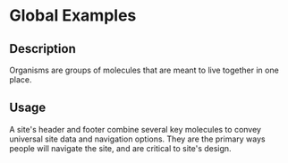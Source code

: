 # Global Examples

## Description
Organisms are groups of molecules that are meant to live together in one place.

## Usage
A site's header and footer combine several key molecules to convey universal site data and navigation options. They are the primary ways people will navigate the site, and are critical to site's design.
